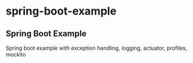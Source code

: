 # spring-boot-example
## Spring Boot Example

Spring boot example with exception handling, logging, actuator, profiles, mockito
